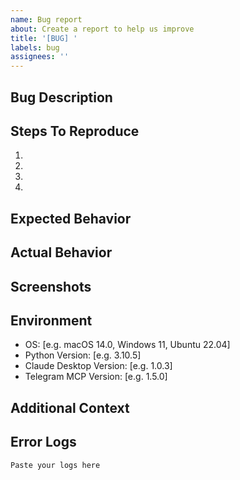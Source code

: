 ```yaml
---
name: Bug report
about: Create a report to help us improve
title: '[BUG] '
labels: bug
assignees: ''
---
```


## Bug Description
<!-- A clear and concise description of what the bug is -->

## Steps To Reproduce
1. 
2. 
3. 
4. 

## Expected Behavior
<!-- A clear and concise description of what you expected to happen -->

## Actual Behavior
<!-- What actually happened -->

## Screenshots
<!-- If applicable, add screenshots to help explain your problem -->

## Environment
- OS: [e.g. macOS 14.0, Windows 11, Ubuntu 22.04]
- Python Version: [e.g. 3.10.5]
- Claude Desktop Version: [e.g. 1.0.3]
- Telegram MCP Version: [e.g. 1.5.0]

## Additional Context
<!-- Add any other context about the problem here -->

## Error Logs
<!-- If you have error logs, please include them here -->
```
Paste your logs here
``` 